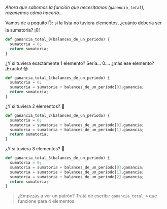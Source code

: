 _Ahora que sabemos la función que necesitamos (`ganancia_total`), razonemos cómo hacerla..._

Vamos de a poquito :hand:: si la lista no tuviera elementos, ¿cuánto debería ser la sumatoria? ¡0!

```python
def ganancia_total_0(balances_de_un_periodo) {
  sumatoria = 0;
  return sumatoria;
}
```

¿Y si tuviera exactamente 1 elemento? Sería... 0.... ¿más ese elemento? ¡Exacto! :sunglasses:

```python
def ganancia_total_1(balances_de_un_periodo) {
  sumatoria = 0;
  sumatoria = sumatoria + balances_de_un_periodo[0].ganancia;
  return sumatoria;
}
```

¿Y si tuviera 2 elementos? :thought_balloon:

```python
def ganancia_total_2(balances_de_un_periodo) {
  sumatoria = 0;
  sumatoria = sumatoria + balances_de_un_periodo[0].ganancia;
  sumatoria = sumatoria + balances_de_un_periodo[1].ganancia;
  return sumatoria;
}
```

¿Y si tuviera 3 elementos? :thought_balloon:

```python
def ganancia_total_3(balances_de_un_periodo) {
  sumatoria = 0;
  sumatoria = sumatoria + balances_de_un_periodo[0].ganancia;
  sumatoria = sumatoria + balances_de_un_periodo[1].ganancia;
  sumatoria = sumatoria + balances_de_un_periodo[2].ganancia;
  return sumatoria;
}
```

> ¿Empezás a ver un patrón? Tratá de escribir `ganancia_total_4` que funcione para 4 elementos.
